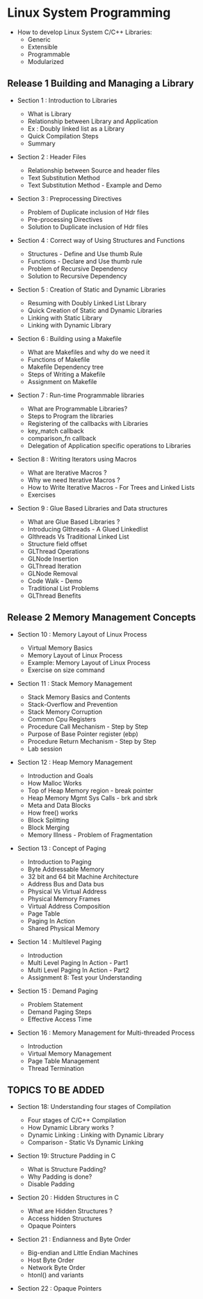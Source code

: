   # Linux System Programming
  
- How to develop Linux System C/C++ Libraries:
    + Generic
    + Extensible
    + Programmable
    + Modularized

## Release 1 Building and Managing a Library
+ Section 1 : Introduction to Libraries
  - What is Library
  - Relationship between Library and Application
  - Ex : Doubly linked list as a Library
  - Quick Compilation Steps
  - Summary

+ Section 2 : Header Files
  - Relationship between Source and header files
  - Text Substitution Method
  - Text Substitution Method - Example and Demo

+ Section 3 : Preprocessing Directives
  - Problem of Duplicate inclusion of Hdr files
  - Pre-processing Directives
  - Solution to Duplicate inclusion of Hdr files

+ Section 4 : Correct way of Using Structures and Functions
  - Structures - Define and Use thumb Rule
  - Functions - Declare and Use thumb rule
  - Problem of Recursive Dependency
  - Solution to Recursive Dependency

+ Section 5 : Creation of Static and Dynamic Libraries
  - Resuming with Doubly Linked List Library
  - Quick Creation of Static and Dynamic Libraries
  - Linking with Static Library
  - Linking with Dynamic Library

+ Section 6 : Building using a Makefile
  - What are Makefiles and why do we need it
  - Functions of Makefile
  - Makefile Dependency tree
  - Steps of Writing a Makefile
  - Assignment on Makefile

+ Section 7 : Run-time Programmable libraries
  - What are Programmable Libraries?
  - Steps to Program the libraries
  - Registering of the callbacks with Libraries
  - key_match callback
  - comparison_fn callback
  - Delegation of Application specific operations to Libraries

+ Section 8 : Writing Iterators using Macros
  - What are Iterative Macros ?
  - Why we need Iterative Macros ?
  - How to Write Iterative Macros - For Trees and Linked Lists
  - Exercises

+ Section 9 : Glue Based Libraries and Data structures
  - What are Glue Based Libraries ?
  - Introducing Glthreads - A Glued Linkedlist
  - Glthreads Vs Traditional Linked List
  - Structure field offset
  - GLThread Operations
  - GLNode Insertion
  - GLThread Iteration
  - GLNode Removal
  - Code Walk - Demo
  - Traditional List Problems
  - GLThread Benefits 

## Release 2 Memory Management Concepts
+ Section 10 : Memory Layout of Linux Process
  - Virtual Memory Basics 
  - Memory Layout of Linux Process 
  - Example: Memory Layout of Linux Process 
  - Exercise on size command 

+ Section 11 : Stack Memory Management
  - Stack Memory Basics and Contents 
  - Stack-Overflow and Prevention 
  - Stack Memory Corruption 
  - Common Cpu Registers
  - Procedure Call Mechanism - Step by Step
  - Purpose of Base Pointer register (ebp) 
  - Procedure Return Mechanism - Step by Step
  - Lab session 

+ Section 12 : Heap Memory Management
  - Introduction and Goals
  - How Malloc Works
  - Top of Heap Memory region - break pointer
  - Heap Memory Mgmt Sys Calls - brk and sbrk
  - Meta and Data Blocks
  - How free() works
  - Block Splitting
  - Block Merging
  - Memory Illness - Problem of Fragmentation

+ Section 13 : Concept of Paging
  - Introduction to Paging
  - Byte Addressable Memory
  - 32 bit and 64 bit Machine Architecture
  - Address Bus and Data bus         
  - Physical Vs Virtual Address
  - Physical Memory Frames        
  - Virtual Address Composition
  - Page Table
  - Paging In Action
  - Shared Physical Memory

+ Section 14 : Multilevel Paging
  - Introduction
  - Multi Level Paging In Action - Part1
  - Multi Level Paging In Action - Part2
  - Assignment 8: Test your Understanding

+ Section 15 : Demand Paging
  - Problem Statement
  - Demand Paging Steps
  - Effective Access Time

+ Section 16 : Memory Management for Multi-threaded Process
  - Introduction
  - Virtual Memory Management
  - Page Table Management
  - Thread Termination

## TOPICS TO BE ADDED
+ Section 18: Understanding four stages of Compilation
  - Four stages of C/C++ Compilation
  - How Dynamic Library works ?
  - Dynamic Linking : Linking with Dynamic Library
  - Comparison - Static Vs Dynamic Linking

+ Section 19: Structure Padding in C
  - What is Structure Padding?
  - Why Padding is done?
  - Disable Padding

+ Section 20 : Hidden Structures in C
  - What are Hidden Structures ?
  - Access hidden Structures
  - Opaque Pointers

+ Section 21 : Endianness and Byte Order
  - Big-endian and Little Endian Machines
  - Host Byte Order
  - Network Byte Order
  - htonl() and variants
  
+ Section 22 : Opaque Pointers

